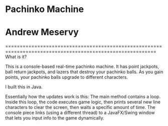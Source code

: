 # Pachinko Machine
# Andrew Meservy
==========================================================================================================
What is it?

This is a console-based real-time pachinko machine. It has point jackpots, ball return jackpots, and lazers
that destroy your pachinko balls. As you gain points, your pachinko balls upgrade to different characters.

I built this in Java.

Essentially how the updates work is this:
The main method contains a loop. Inside this loop, the code executes game logic,
then prints several new line characters to clear the screen, then waits a specific amount of time.
The console piece links (using a different thread) to a JavaFX/Swing window that lets you input info to the game dynamically.
